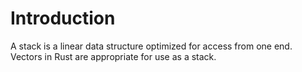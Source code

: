 # Introduction

A stack is a linear data structure optimized for access from one end. Vectors in Rust are appropriate for use as a stack.
